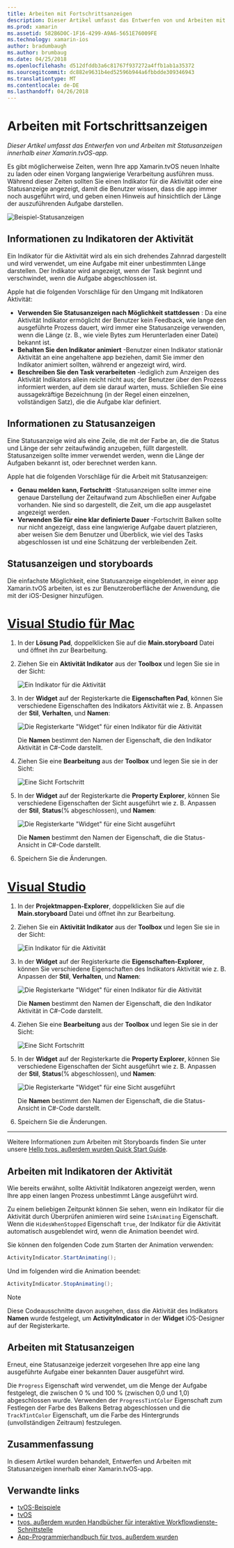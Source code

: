 ```yaml
---
title: Arbeiten mit Fortschrittsanzeigen
description: Dieser Artikel umfasst das Entwerfen von und Arbeiten mit Statusanzeigen innerhalb einer Xamarin.tvOS-app.
ms.prod: xamarin
ms.assetid: 582B6D0C-1F16-4299-A9A6-5651E76009FE
ms.technology: xamarin-ios
author: bradumbaugh
ms.author: brumbaug
ms.date: 04/25/2018
ms.openlocfilehash: d512dfddb3a6c81767f937272a4ffb1ab1a35372
ms.sourcegitcommit: dc882e9631b4ed52596b944a6fbbdde309346943
ms.translationtype: MT
ms.contentlocale: de-DE
ms.lasthandoff: 04/26/2018
---
```

# <a name="working-with-progress-indicators"></a>Arbeiten mit Fortschrittsanzeigen

_Dieser Artikel umfasst das Entwerfen von und Arbeiten mit Statusanzeigen innerhalb einer Xamarin.tvOS-app._

Es gibt möglicherweise Zeiten, wenn Ihre app Xamarin.tvOS neuen Inhalte zu laden oder einen Vorgang langwierige Verarbeitung ausführen muss. Während dieser Zeiten sollten Sie einen Indikator für die Aktivität oder eine Statusanzeige angezeigt, damit die Benutzer wissen, dass die app immer noch ausgeführt wird, und geben einen Hinweis auf hinsichtlich der Länge der auszuführenden Aufgabe darstellen.

![Beispiel-Statusanzeigen](progress-indicators-images/intro01.png "Statusanzeigen-Beispiel")

## <a name="about-activity-indicators"></a>Informationen zu Indikatoren der Aktivität

Ein Indikator für die Aktivität wird als ein sich drehendes Zahnrad dargestellt und wird verwendet, um eine Aufgabe mit einer unbestimmten Länge darstellen. Der Indikator wird angezeigt, wenn der Task beginnt und verschwindet, wenn die Aufgabe abgeschlossen ist.

Apple hat die folgenden Vorschläge für den Umgang mit Indikatoren Aktivität:

- **Verwenden Sie Statusanzeigen nach Möglichkeit stattdessen** : Da eine Aktivität Indikator ermöglicht der Benutzer kein Feedback, wie lange den ausgeführte Prozess dauert, wird immer eine Statusanzeige verwenden, wenn die Länge (z. B., wie viele Bytes zum Herunterladen einer Datei) bekannt ist.
- **Behalten Sie den Indikator animiert** -Benutzer einen Indikator stationär Aktivität an eine angehaltene app beziehen, damit Sie immer den Indikator animiert sollten, während er angezeigt wird, wird.
- **Beschreiben Sie den Task verarbeiteten** -lediglich zum Anzeigen des Aktivität Indikators allein reicht nicht aus; der Benutzer über den Prozess informiert werden, auf dem sie darauf warten, muss. Schließen Sie eine aussagekräftige Bezeichnung (in der Regel einen einzelnen, vollständigen Satz), die die Aufgabe klar definiert.

## <a name="about-progress-bars"></a>Informationen zu Statusanzeigen

Eine Statusanzeige wird als eine Zeile, die mit der Farbe an, die die Status und Länge der sehr zeitaufwändig anzugeben, füllt dargestellt. Statusanzeigen sollte immer verwendet werden, wenn die Länge der Aufgaben bekannt ist, oder berechnet werden kann.

Apple hat die folgenden Vorschläge für die Arbeit mit Statusanzeigen:

- **Genau melden kann, Fortschritt** -Statusanzeigen sollte immer eine genaue Darstellung der Zeitaufwand zum Abschließen einer Aufgabe vorhanden. Nie sind so dargestellt, die Zeit, um die app ausgelastet angezeigt werden.
- **Verwenden Sie für eine klar definierte Dauer** -Fortschritt Balken sollte nur nicht angezeigt, dass eine langwierige Aufgabe dauert platzieren, aber weisen Sie dem Benutzer und Überblick, wie viel des Tasks abgeschlossen ist und eine Schätzung der verbleibenden Zeit.

## <a name="progress-indicators-and-storyboards"></a>Statusanzeigen und storyboards

Die einfachste Möglichkeit, eine Statusanzeige eingeblendet, in einer app Xamarin.tvOS arbeiten, ist es zur Benutzeroberfläche der Anwendung, die mit der iOS-Designer hinzufügen.

# <a name="visual-studio-for-mactabvsmac"></a>[Visual Studio für Mac](#tab/vsmac)
    
1. In der **Lösung Pad**, doppelklicken Sie auf die **Main.storyboard** Datei und öffnet ihn zur Bearbeitung.

2. Ziehen Sie ein **Aktivität Indikator** aus der **Toolbox** und legen Sie sie in der Sicht: 

    ![Ein Indikator für die Aktivität](progress-indicators-images/activity01.png "ein Indikator für die Aktivität")

3. In der **Widget** auf der Registerkarte die **Eigenschaften Pad**, können Sie verschiedene Eigenschaften des Indikators Aktivität wie z. B. Anpassen der **Stil**, **Verhalten**, und **Namen**: 

    ![Die Registerkarte "Widget" für einen Indikator für die Aktivität](progress-indicators-images/activity02.png "das Widget-Registerkarte für einen Indikator für die Aktivität")
    
    Die **Namen** bestimmt den Namen der Eigenschaft, die den Indikator Aktivität in C#-Code darstellt.

4. Ziehen Sie eine **Bearbeitung** aus der **Toolbox** und legen Sie sie in der Sicht: 

    ![Eine Sicht Fortschritt](progress-indicators-images/activity03.png "eine Status-Ansicht")

5. In der **Widget** auf der Registerkarte die **Property Explorer**, können Sie verschiedene Eigenschaften der Sicht ausgeführt wie z. B. Anpassen der **Stil**, **Status**(% abgeschlossen), und **Namen**: 

    ![Die Registerkarte "Widget" für eine Sicht ausgeführt](progress-indicators-images/activity04.png "das Widget-Registerkarte für eine Status-Ansicht")
    
    Die **Namen** bestimmt den Namen der Eigenschaft, die die Status-Ansicht in C#-Code darstellt.

6. Speichern Sie die Änderungen.

# <a name="visual-studiotabvswin"></a>[Visual Studio](#tab/vswin)
    
1. In der **Projektmappen-Explorer**, doppelklicken Sie auf die **Main.storyboard** Datei und öffnet ihn zur Bearbeitung.

2. Ziehen Sie ein **Aktivität Indikator** aus der **Toolbox** und legen Sie sie in der Sicht: 

    ![Ein Indikator für die Aktivität](progress-indicators-images/activity01-vs.png
    "ein Indikator für die Aktivität")

3. In der **Widget** auf der Registerkarte die **Eigenschaften-Explorer**, können Sie verschiedene Eigenschaften des Indikators Aktivität wie z. B. Anpassen der **Stil**, **Verhalten**, und **Namen**: 

    ![Die Registerkarte "Widget" für einen Indikator für die Aktivität](progress-indicators-images/activity02-vs.png "das Widget-Registerkarte für einen Indikator für die Aktivität")

    Die **Namen** bestimmt den Namen der Eigenschaft, die den Indikator Aktivität in C#-Code darstellt.

4. Ziehen Sie eine **Bearbeitung** aus der **Toolbox** und legen Sie sie in der Sicht: 

   ![Eine Sicht Fortschritt](progress-indicators-images/activity03-vs.png "eine Status-Ansicht")

5. In der **Widget** auf der Registerkarte die **Property Explorer**, können Sie verschiedene Eigenschaften der Sicht ausgeführt wie z. B. Anpassen der **Stil**, **Status**(% abgeschlossen), und **Namen**: 

    ![Die Registerkarte "Widget" für eine Sicht ausgeführt](progress-indicators-images/activity04-vs.png "das Widget-Registerkarte für eine Status-Ansicht")
    
    Die **Namen** bestimmt den Namen der Eigenschaft, die die Status-Ansicht in C#-Code darstellt.

6. Speichern Sie die Änderungen.

-----

Weitere Informationen zum Arbeiten mit Storyboards finden Sie unter unsere [Hello tvos. außerdem wurden Quick Start Guide](~/ios/tvos/get-started/hello-tvos.md). 

## <a name="working-with-activity-indicators"></a>Arbeiten mit Indikatoren der Aktivität

Wie bereits erwähnt, sollte Aktivität Indikatoren angezeigt werden, wenn Ihre app einen langen Prozess unbestimmt Länge ausgeführt wird.

Zu einem beliebigen Zeitpunkt können Sie sehen, wenn ein Indikator für die Aktivität durch Überprüfen animieren wird seine `IsAnimating` Eigenschaft. Wenn die `HidesWhenStopped` Eigenschaft `true`, der Indikator für die Aktivität automatisch ausgeblendet wird, wenn die Animation beendet wird.

Sie können den folgenden Code zum Starten der Animation verwenden: 

```csharp
ActivityIndicator.StartAnimating();
```

Und im folgenden wird die Animation beendet:

```csharp
ActivityIndicator.StopAnimating();
```

> [!NOTE]
> Diese Codeausschnitte davon ausgehen, dass die Aktivität des Indikators **Namen** wurde festgelegt, um **ActivityIndicator** in der **Widget** iOS-Designer auf der Registerkarte.

## <a name="working-with-progress-bars"></a>Arbeiten mit Statusanzeigen

Erneut, eine Statusanzeige jederzeit vorgesehen Ihre app eine lang ausgeführte Aufgabe einer bekannten Dauer ausgeführt wird. 

Die `Progress` Eigenschaft wird verwendet, um die Menge der Aufgabe festgelegt, die zwischen 0 % und 100 % (zwischen 0,0 und 1,0) abgeschlossen wurde. Verwenden der `ProgressTintColor` Eigenschaft zum Festlegen der Farbe des Balkens Betrag abgeschlossen und die `TrackTintColor` Eigenschaft, um die Farbe des Hintergrunds (unvollständigen Zeitraum) festzulegen.

## <a name="summary"></a>Zusammenfassung

In diesem Artikel wurden behandelt, Entwerfen und Arbeiten mit Statusanzeigen innerhalb einer Xamarin.tvOS-app.

## <a name="related-links"></a>Verwandte links

- [tvOS-Beispiele](https://developer.xamarin.com/samples/tvos/all/)
- [tvOS](https://developer.apple.com/tvos/)
- [tvos. außerdem wurden Handbücher für interaktive Workflowdienste-Schnittstelle](https://developer.apple.com/tvos/human-interface-guidelines/)
- [App-Programmierhandbuch für tvos. außerdem wurden](https://developer.apple.com/library/prerelease/tvos/documentation/General/Conceptual/AppleTV_PG/)
